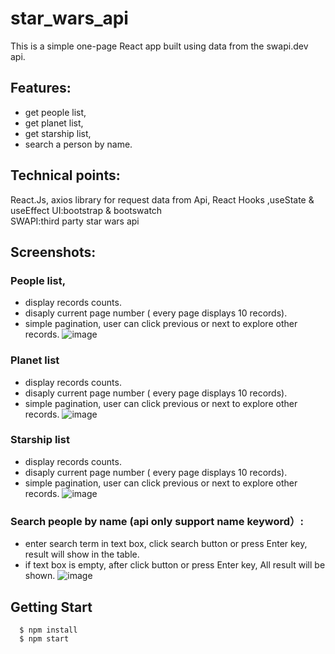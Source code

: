 # star_wars_api
This is a  simple one-page React app built using data from the swapi.dev api. 

## Features: 
- get people list,
- get planet list, 
- get starship list, 
- search a person by name.

## Technical points:
React.Js,
axios library for request data from Api,
React Hooks ,useState & useEffect
UI:bootstrap & bootswatch  
SWAPI:third party star wars api

## Screenshots:
### People list,
- display records counts.
- disaply current page number ( every page displays 10 records).
- simple pagination, user can click previous or next to explore other records.
![image](https://user-images.githubusercontent.com/65098066/192466859-65b28fdf-ff1a-4a16-9f6c-98acd6ecb880.png)

### Planet list
- display records counts.
- disaply current page number ( every page displays 10 records).
- simple pagination, user can click previous or next to explore other records.
![image](https://user-images.githubusercontent.com/65098066/192467065-3ac92632-c857-4ffb-8668-502e4686a1b4.png)

### Starship list
- display records counts.
- disaply current page number ( every page displays 10 records).
- simple pagination, user can click previous or next to explore other records.
![image](https://user-images.githubusercontent.com/65098066/192467274-9f8471e2-5e4f-494e-9e51-627fc432e409.png)

### Search people by name (api only support name keyword）:
- enter search term in text box, click search button or press Enter key, result will show in the table.
- if text box is empty, after click button or press Enter key, All result will be shown.
![image](https://user-images.githubusercontent.com/65098066/192467547-9634e23b-0736-4698-b975-3cc95561ccec.png)


## Getting Start
```
  $ npm install
  $ npm start
```
